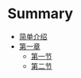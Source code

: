 # Summary

* [简单介绍](README.md)
* [第一章](doc/README.md)
    * [第一节](doc/user/section1.md)
    * [第二节](doc/user/section2.md)

